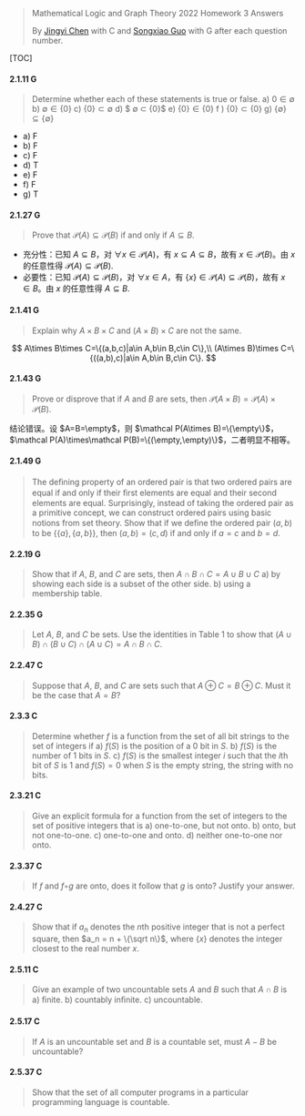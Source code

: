 > Mathematical Logic and Graph Theory 2022 Homework 3 Answers
>
> By [Jingyi Chen](chenjingyi071@mail.ustc.edu.cn) with C and [Songxiao Guo](logname@mail.ustc.edu.cn) with G after each question number.

[TOC]

#### 2.1.11 G

>Determine whether each of these statements is true or false.
>a) $0 ∈ ∅$
>b) $∅ ∈ \{0\}$
>c) $\{0\} ⊂ ∅$
>d) $ ∅ ⊂ \{0\}$
>e) $\{0\} ∈ \{0\}$
>f ) $\{0\} ⊂ \{0\}$
>g) $\{∅\} ⊆ \{∅\}$

- a) F
- b) F
- c) F
- d) T
- e) F
- f) F
- g) T

#### 2.1.27 G

> Prove that $\mathcal P(A) ⊆ \mathcal P(B)$ if and only if $A ⊆ B$.

- 充分性：已知 $A\subseteq B$，对 $\forall x\in\mathcal P(A)$，有 $x\subseteq A\subseteq B$，故有 $x\in \mathcal P(B)$。由 $x$ 的任意性得 $\mathcal P(A)\subseteq \mathcal P(B)$.
- 必要性：已知 $\mathcal P(A)\subseteq\mathcal P(B)$，对 $\forall x\in A$，有 $\{x\}\in\mathcal P(A)\subseteq\mathcal P(B)$，故有 $x\in B$。由 $x$ 的任意性得 $A\subseteq B$.

#### 2.1.41 G

> Explain why $A × B × C$ and $(A × B) × C$ are not the same.

$$
A\times B\times C=\{(a,b,c)|a\in A,b\in B,c\in C\},\\
(A\times B)\times C=\{((a,b),c)|a\in A,b\in B,c\in C\}.
$$

#### 2.1.43 G

>Prove or disprove that if $A$ and $B$ are sets, then $\mathcal P(A × B) =\mathcal P(A) × \mathcal P(B)$.

结论错误。设 $A=B=\empty$，则 $\mathcal P(A\times B)=\{\empty\}$，$\mathcal P(A)\times\mathcal P(B)=\{(\empty,\empty)\}$，二者明显不相等。

#### 2.1.49 G

>The deﬁning property of an ordered pair is that two ordered pairs are equal if and only if their ﬁrst elements are
>equal and their second elements are equal. Surprisingly, instead of taking the ordered pair as a primitive concept, we can construct ordered pairs using basic notions from set theory. Show that if we deﬁne the ordered pair $(a, b)$ to be $\{\{a\}, \{a, b\}\}$, then $(a, b) = (c, d)$ if and only if $a = c$ and $b = d$. 



#### 2.2.19 G

>Show that if $A$, $B$, and $C$ are sets, then $A ∩ B ∩ C = A ∪B ∪ C$
>a) by showing each side is a subset of the other side.
>b) using a membership table.

#### 2.2.35 G

>Let $A$, $B$, and $C$ be sets. Use the identities in Table 1 to show that $(A ∪ B) ∩ (B ∪ C) ∩ (A ∪ C) = A ∩ B ∩ C$.

#### 2.2.47 C

>Suppose that $A$, $B$, and $C$ are sets such that $A ⊕ C =B ⊕ C$. Must it be the case that $A = B$?

#### 2.3.3 C

>Determine whether $f$ is a function from the set of all bit strings to the set of integers if
>a) $f (S)$ is the position of a $0$ bit in $S$.
>b) $f (S)$ is the number of $1$ bits in $S$.
>c) $f (S)$ is the smallest integer $i$ such that the $i$th bit of $S$ is $1$ and $f (S) = 0$ when $S$ is the empty string, the string with no bits.

#### 2.3.21 C

>Give an explicit formula for a function from the set of integers to the set of positive integers that is
>a) one-to-one, but not onto.
>b) onto, but not one-to-one.
>c) one-to-one and onto.
>d) neither one-to-one nor onto.

#### 2.3.37 C

>If $f$ and $f ◦g$ are onto, does it follow that $g$ is onto? Justify your answer.

#### 2.4.27 C

>Show that if $a_n$ denotes the $n$th positive integer that is not a perfect square, then $a_n = n + \{\sqrt n\}$, where $\{x\}$ denotes the integer closest to the real number $x$.

#### 2.5.11 C

>Give an example of two uncountable sets $A$ and $B$ such that $A ∩ B$ is
>a) ﬁnite.
>b) countably inﬁnite.
>c) uncountable.

#### 2.5.17 C

>If $A$ is an uncountable set and $B$ is a countable set, must $A − B$ be uncountable?

#### 2.5.37 C

>Show that the set of all computer programs in a particular programming language is countable.
